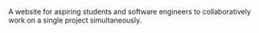 A website for aspiring students and software engineers to collaboratively work on a single project simultaneously.
